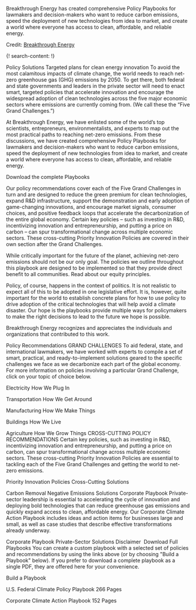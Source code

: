 
Breakthrough Energy has created comprehensive Policy Playbooks for lawmakers and decision-makers who want to reduce carbon emissions, speed the deployment of new technologies from idea to market, and create a world where everyone has access to clean, affordable, and reliable energy.

Credit:
[Breakthrough Energy](https://www.breakthroughenergy.org/)

{! search-content: !}

Policy Solutions
Targeted plans for clean energy innovation
To avoid the most calamitous impacts of climate change, the world needs to reach net-zero greenhouse gas (GHG) emissions by 2050.
To get there, both federal and state governments and leaders in the private sector will need to enact smart, targeted policies that accelerate innovation and encourage the widespread adoption of clean technologies across the five major economic sectors where emissions are currently coming from. (We call these the “Five Grand Challenges.”) 

At Breakthrough Energy, we have enlisted some of the world’s top scientists, entrepreneurs, environmentalists, and experts to map out the most practical paths to reaching net-zero emissions. From these discussions, we have created comprehensive Policy Playbooks for lawmakers and decision-makers who want to reduce carbon emissions, speed the deployment of new technologies from idea to market, and create a world where everyone has access to clean, affordable, and reliable energy.

Download the complete Playbooks

Our policy recommendations cover each of the Five Grand Challenges in turn and are designed to reduce the green premium for clean technologies, expand R&D infrastructure, support the demonstration and early adoption of game-changing innovations, and encourage market signals, consumer choices, and positive feedback loops that accelerate the decarbonization of the entire global economy. Certain key policies – such as investing in R&D, incentivizing innovation and entrepreneurship, and putting a price on carbon – can spur transformational change across multiple economic sectors. These cross-cutting Priority Innovation Policies are covered in their own section after the Grand Challenges.

While critically important for the future of the planet, achieving net-zero emissions should not be our only goal. The policies we outline throughout this playbook are designed to be implemented so that they provide direct benefit to all communities. Read about our equity principles.

Policy, of course, happens in the context of politics. It is not realistic to expect all of this to be adopted in one legislative effort. It is, however, quite important for the world to establish concrete plans for how to use policy to drive adoption of the critical technologies that will help avoid a climate disaster. Our hope is the playbooks provide multiple ways for policymakers to make the right decisions to lead to the future we hope is possible.

Breakthrough Energy recognizes and appreciates the individuals and organizations that contributed to this work.


Policy Recommendations
GRAND CHALLENGES
To aid federal, state, and international lawmakers, we have worked with experts to compile a set of smart, practical, and ready-to-implement solutions geared to the specific challenges we face as we decarbonize each part of the global economy. For more information on policies involving a particular Grand Challenge, click on your topic of choice below.


Electricity
How We Plug In

Transportation
How We Get Around

Manufacturing
How We Make Things

Buildings
How We Live

Agriculture
How We Grow Things
CROSS-CUTTING POLICY RECOMMENDATIONS
Certain key policies, such as investing in R&D, incentivizing innovation and entrepreneurship, and putting a price on carbon, can spur transformational change across multiple economic sectors. These cross-cutting Priority Innovation Policies are essential to tackling each of the Five Grand Challenges and getting the world to net-zero emissions.


Priority Innovation Policies
Cross-Cutting Solutions

Carbon Removal
Negative Emissions Solutions
Corporate Playbook
Private-sector leadership is essential to accelerating the cycle of innovation and deploying bold technologies that can reduce greenhouse gas emissions and quickly expand access to clean, affordable energy. Our Corporate Climate Action Playbook includes ideas and action items for businesses large and small, as well as case studies that describe effective transformations already underway.


Corporate Playbook
Private-Sector Solutions
Disclaimer
­
Download Full Playbooks
You can create a custom playbook with a selected set of policies and recommendations by using the links above (or by choosing "Build a Playbook" below). If you prefer to download a complete playbook as a single PDF, they are offered here for your convenience.

Build a Playbook

U.S. Federal Climate Policy Playbook
266 Pages

Corporate Climate Action Playbook
152 Pages
